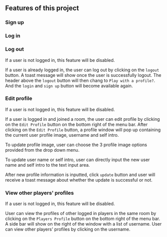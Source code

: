 ## Features of this project

### Sign up


### Log in

### Log out

If a user is not logged in, this feature will be disabled.

If a user is already logged in, the user can log out by clicking on the `logout` button. A toast message will show once the user is successfully logout. 
The header above the `logout` button will then chang to `Play with a profile?`. And the `login` and `sign up` button will become available again.

### Edit profile

If a user is not logged in, this feature will be disabled.

If a user is logged in and joined a room, the user can edit profile by clicking on the `Edit Profile` button on the bottom right of the menu bar.
After clicking on the `Edit Profile` button, a profile window will pop up containing the current user profile image, username and self intro. 

To update profile image, user can choose the 3 profile image options provided from the drop down menu.

To update user name or self intro, user can directly input the new user name and self intro to the text input area.

After new profile information is inputted, click `update` button and user will receive a toast message about whether the update is successful or not. 

### View other players' profiles

If a user is not logged in, this feature will be disabled.

User can view the profiles of other logged in players in the same room by clicking on the `Players Profile` button on the bottom right of the menu bar.
A side bar will show on the right of the window with a list of username. User can view other players' profiles by clicking on the username. 
